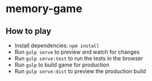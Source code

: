 # memory-game

## How to play

- Install dependencies: `npm install`
- Run `gulp serve` to preview and watch for changes
- Run `gulp serve:test` to run the tests in the browser
- Run `gulp` to build game for production
- Run `gulp serve:dist` to preview the production build
